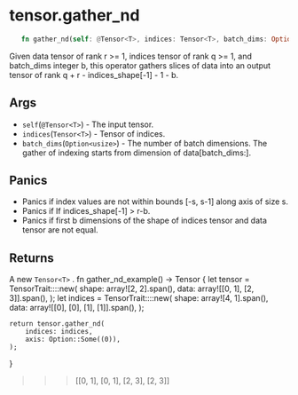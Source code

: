 # tensor.gather_nd

```rust 
   fn gather_nd(self: @Tensor<T>, indices: Tensor<T>, batch_dims: Option<usize>) -> Tensor<T>;
```

Given data tensor of rank r >= 1, indices tensor of rank q >= 1, and batch_dims integer b, this operator gathers slices of data into an output tensor of rank q + r - indices_shape[-1] - 1 - b.

## Args

* `self`(`@Tensor<T>`) - The input tensor.
* `indices`(`Tensor<T>`) - Tensor of indices.
* `batch_dims`(`Option<usize>`) -  The number of batch dimensions. The gather of indexing starts from dimension of data[batch_dims:].

## Panics

* Panics if index values are not within bounds [-s, s-1] along axis of size s.
* Panics if If indices_shape[-1] > r-b.
* Panics if first b dimensions of the shape of indices tensor and data tensor are not equal.

## Returns 

A new `Tensor<T>` .
fn gather_nd_example() -> Tensor<u32> {
    let tensor = TensorTrait::<u32>::new(
        shape: array![2, 2].span(), 
        data: array![[0, 1], [2, 3]].span(), 
    );
    let indices = TensorTrait::<u32>::new(
        shape: array![4, 1].span(), 
        data: array![[0], [0], [1], [1]].span(), 
    );

    return tensor.gather_nd(
        indices: indices, 
        axis: Option::Some((0)), 
    );
}
>>> [[0, 1],
     [0, 1],
     [2, 3],
     [2, 3]]
```
